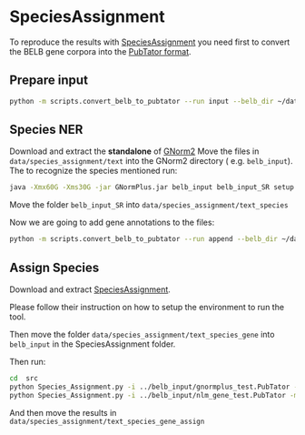 # SpeciesAssignment

To reproduce the results with [SpeciesAssignment](https://github.com/ncbi/SpeciesAssignment) you need first to
convert the BELB gene corpora into the [PubTator format](https://bioc.readthedocs.io/en/latest/pubtator.html).

## Prepare input

```bash
python -m scripts.convert_belb_to_pubtator --run input --belb_dir ~/data/belb
```

## Species NER

Download and extract the **standalone** of [GNorm2](https://github.com/ncbi/GNorm2)
Move the files in `data/species_assignment/text` into the GNorm2 directory ( e.g. `belb_input`).
The to recognize the species mentioned run:

```bash
java -Xmx60G -Xms30G -jar GNormPlus.jar belb_input belb_input_SR setup.SR.txt
```

Move the folder `belb_input_SR` into `data/species_assignment/text_species`

Now we are going to add gene annotations to the files:

```bash
python -m scripts.convert_belb_to_pubtator --run append --belb_dir ~/data/belb
```

## Assign Species

Download and extract  [SpeciesAssignment](https://github.com/ncbi/SpeciesAssignment).

Please follow their instruction on how to setup the environment to run the tool.

Then move the folder `data/species_assignment/text_species_gene` into `belb_input` in the SpeciesAssignment folder.

Then run:

```bash
cd  src
python Species_Assignment.py -i ../belb_input/gnormplus_test.PubTator -m ../speass_trained_models/SpeAss-PubmedBERT-SG.h5 -o ../results_gnormplus_test
python Species_Assignment.py -i ../belb_input/nlm_gene_test.PubTator -m ../speass_trained_models/SpeAss-PubmedBERT-SG.h5 -o ../results_nlm_gene_test
```

And then move the results in `data/species_assignment/text_species_gene_assign`
